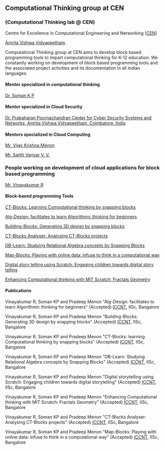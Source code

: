## Computational Thinking group at CEN

### (Computational Thinking lab @ CEN)

Centre for Excellence in Computational Engineering and Networking ([CEN](https://www.amrita.edu/center/computational-engineering-and-networking))

[Amrita Vishwa Vidyapeetham](https://www.amrita.edu/).

Computational Thinking group at CEN aims to develop block based programming tools to impart computational thinking for K-12 education. We constantly working on development of block based programming tools and the associated project activities and its documentation in all Indian languages.

#### Mentor specialized in computational thinking
[Dr. Soman K P](http://nlp.amrita.edu/somankp)

#### Mentor specialized in Cloud Security
[Dr. Prabaharan Poornachandran Center for Cyber Security Systems and Networks, Amrita Vishwa Vidyapeetham, Coimbatore, India](https://scholar.google.com/citations?user=e233m6MAAAAJ&hl=en)

#### Mentors specialized in Cloud Computing
[Mr. Vijay Krishna Menon](https://www.amrita.edu/faculty/m-vijaykrishna)

[Mr. Sajith Variyar V. V.](https://www.amrita.edu/faculty/vv-sajithvariyar)

### People working on development of cloud applications for block based programming
[Mr. Vinayakumar R](https://vinayakumarr.github.io/)

#### Block-based programming Tools

[CT-Blocks: Learning Computational thinking by snapping blocks](http://nlp.amrita.edu/edu/CT-Blocks/)

[Alg-Design: facilitates to learn Algorithmic thinking for beginners](http://nlp.amrita.edu/edu/Alg-Design/)

[Building-Blocks: Generating 3D design by snapping blocks](http://nlp.amrita.edu/edu/Building-Blocks/)

[CT-Blocks Analyser: Analysing CT-Blocks projects](http://nlp.amrita.edu/edu/CT-Blocks-Analyser/)

[DB-Learn: Studying Relational Algebra concepts by Snapping Blocks](http://nlp.amrita.edu/edu/DB-Learn/)

[Map-Blocks: Playing with online data: infuse to think in a computational way](http://nlp.amrita.edu/edu/Map-Blocks/)

[Digital story telling using Scratch: Engaging children towards digital story telling](http://nlp.amrita.edu/edu/Digital-storytelling/)

[Enhancing Computational thinking with MIT Scratch: Fractals Geometry](http://nlp.amrita.edu/edu/Scratch-docs/)

#### Publications

Vinayakumar R, Soman KP and Pradeep Menon "Alg-Design: facilitates to learn Algorithmic thinking for beginners" (Accepted) [ICCNT](http://9icccnt.com/), IISc, Bangalore

Vinayakumar R, Soman KP and Pradeep Menon "Building-Blocks: Generating 3D design by snapping blocks" (Accepted) [ICCNT](http://9icccnt.com/), IISc, Bangalore

Vinayakumar R, Soman KP and Pradeep Menon "CT-Blocks: learning Computational thinking by snapping blocks" (Accepted) [ICCNT](http://9icccnt.com/), IISc, Bangalore

Vinayakumar R, Soman KP and Pradeep Menon "DB-Learn: Studying Relational Algebra concepts by Snapping Blocks" (Accepted) [ICCNT](http://9icccnt.com/), IISc, Bangalore

Vinayakumar R, Soman KP and Pradeep Menon "Digital storytelling using Scratch: Engaging children towards digital storytelling" (Accepted) [ICCNT](http://9icccnt.com/), IISc, Bangalore

Vinayakumar R, Soman KP and Pradeep Menon "Enhancing Computational thinking with MIT Scratch: Fractals Geometry" (Accepted) [ICCNT](http://9icccnt.com/), IISc, Bangalore

Vinayakumar R, Soman KP and Pradeep Menon "CT-Blocks Analyser: Analysing CT-Blocks projects" (Accepted) [ICCNT](http://9icccnt.com/), IISc, Bangalore

Vinayakumar R, Soman KP and Pradeep Menon "Map-Blocks: Playing with online data: infuse to think in a computational way" (Accepted) [ICCNT](http://9icccnt.com/), IISc, Bangalore

